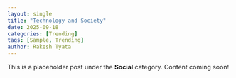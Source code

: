 ```yaml
---
layout: single
title: "Technology and Society"
date: 2025-09-18
categories: [Trending]
tags: [Sample, Trending]
author: Rakesh Tyata
---
```


This is a placeholder post under the **Social** category. Content coming soon!
